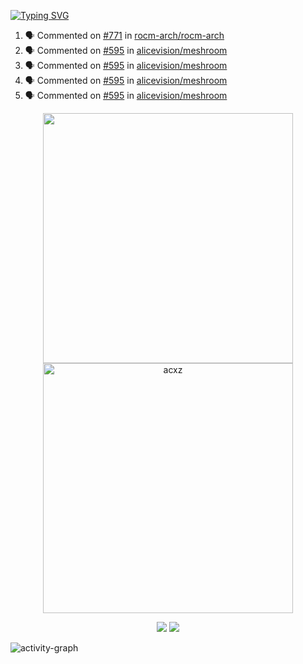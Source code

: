 [![Typing SVG](https://readme-typing-svg.herokuapp.com?size=16&color=AFFFA3&multiline=true&height=75&lines=contributing+to+robotics%2Faerospace%2Fml%2Fgpu+software;packaging+it+for+archlinux;ricer)](https://git.io/typing-svg)

<!--START_SECTION:activity-->
1. 🗣 Commented on [#771](https://github.com/rocm-arch/rocm-arch/issues/771) in [rocm-arch/rocm-arch](https://github.com/rocm-arch/rocm-arch)
2. 🗣 Commented on [#595](https://github.com/alicevision/meshroom/issues/595) in [alicevision/meshroom](https://github.com/alicevision/meshroom)
3. 🗣 Commented on [#595](https://github.com/alicevision/meshroom/issues/595) in [alicevision/meshroom](https://github.com/alicevision/meshroom)
4. 🗣 Commented on [#595](https://github.com/alicevision/meshroom/issues/595) in [alicevision/meshroom](https://github.com/alicevision/meshroom)
5. 🗣 Commented on [#595](https://github.com/alicevision/meshroom/issues/595) in [alicevision/meshroom](https://github.com/alicevision/meshroom)
<!--END_SECTION:activity-->

<p align="center">
  <img width="400em" src=https://github-readme-stats.vercel.app/api?username=acxz&include_all_commits=true&show_icons=true />
  <img width="400em" src="https://github-readme-streak-stats.herokuapp.com/?user=acxz&" alt="acxz" />
</p>

<p align="center">
  <img src=https://github-readme-stats.vercel.app/api/top-langs/?username=acxz&layout=compact />
  <img src=https://github-profile-trophy.vercel.app/?username=acxz&row=2&column=4 />
</p>

![activity-graph](https://activity-graph.herokuapp.com/graph?username=acxz&theme=aqua)
